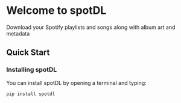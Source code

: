# Welcome to spotDL

Download your Spotify playlists and songs along with album art and metadata

## Quick Start

### Installing spotDL

You can install spotDL by opening a terminal and typing:

```shell
pip install spotdl
```

